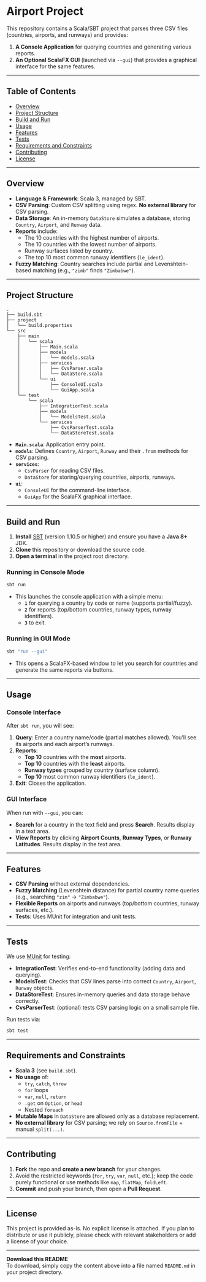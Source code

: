 # Airport Project

This repository contains a Scala/SBT project that parses three CSV files (countries, airports, and runways) and provides:

1. **A Console Application** for querying countries and generating various reports.
2. **An Optional ScalaFX GUI** (launched via `--gui`) that provides a graphical interface for the same features.

---

## Table of Contents

- [Overview](#overview)  
- [Project Structure](#project-structure)  
- [Build and Run](#build-and-run)  
- [Usage](#usage)  
- [Features](#features)  
- [Tests](#tests)  
- [Requirements and Constraints](#requirements-and-constraints)  
- [Contributing](#contributing)  
- [License](#license)

---

## Overview

- **Language & Framework**: Scala 3, managed by SBT.
- **CSV Parsing**: Custom CSV splitting using regex. **No external library** for CSV parsing.
- **Data Storage**: An in-memory `DataStore` simulates a database, storing `Country`, `Airport`, and `Runway` data.
- **Reports** include:
  - The 10 countries with the highest number of airports.
  - The 10 countries with the lowest number of airports.
  - Runway surfaces listed by country.
  - The top 10 most common runway identifiers (`le_ident`).
- **Fuzzy Matching**: Country searches include partial and Levenshtein-based matching (e.g., `"zimb"` finds `"Zimbabwe"`).

---

## Project Structure

```plaintext
.
├── build.sbt
├── project
│   └── build.properties
└── src
    ├── main
    │   └── scala
    │       ├── Main.scala
    │       ├── models
    │       │   └── models.scala
    │       ├── services
    │       │   ├── CvsParser.scala
    │       │   └── DataStore.scala
    │       └── ui
    │           ├── ConsoleUI.scala
    │           └── GuiApp.scala
    └── test
        └── scala
            ├── IntegrationTest.scala
            ├── models
            │   └── ModelsTest.scala
            └── services
                ├── CvsParserTest.scala
                └── DataStoreTest.scala
```

- **`Main.scala`**: Application entry point.  
- **`models`**: Defines `Country`, `Airport`, `Runway` and their `.from` methods for CSV parsing.  
- **`services`**:
  - `CsvParser` for reading CSV files.
  - `DataStore` for storing/querying countries, airports, runways.
- **`ui`**:
  - `ConsoleUI` for the command-line interface.
  - `GuiApp` for the ScalaFX graphical interface.

---

## Build and Run

1. **Install** [SBT](https://www.scala-sbt.org/download.html) (version 1.10.5 or higher) and ensure you have a **Java 8+** JDK.
2. **Clone** this repository or download the source code.
3. **Open a terminal** in the project root directory.

### Running in Console Mode

```bash
sbt run
```

- This launches the console application with a simple menu:
  - **`1`** for querying a country by code or name (supports partial/fuzzy).
  - **`2`** for reports (top/bottom countries, runway types, runway identifiers).
  - **`3`** to exit.

### Running in GUI Mode

```bash
sbt "run --gui"
```

- This opens a ScalaFX-based window to let you search for countries and generate the same reports via buttons.

---

## Usage

### Console Interface

After `sbt run`, you will see:

1. **Query**: Enter a country name/code (partial matches allowed). You’ll see its airports and each airport’s runways.
2. **Reports**:
   - **Top 10** countries with the **most** airports.
   - **Top 10** countries with the **least** airports.
   - **Runway types** grouped by country (surface column).
   - **Top 10** most common runway identifiers (`le_ident`).
3. **Exit**: Closes the application.

### GUI Interface

When run with `--gui`, you can:

- **Search** for a country in the text field and press **Search**. Results display in a text area.
- **View Reports** by clicking **Airport Counts**, **Runway Types**, or **Runway Latitudes**. Results display in the text area.

---

## Features

- **CSV Parsing** without external dependencies.
- **Fuzzy Matching** (Levenshtein distance) for partial country name queries (e.g., searching `"zim"` → `"Zimbabwe"`).
- **Flexible Reports** on airports and runways (top/bottom countries, runway surfaces, etc.).
- **Tests**: Uses MUnit for integration and unit tests.

---

## Tests

We use [MUnit](https://scalameta.org/munit/) for testing:

- **IntegrationTest**: Verifies end-to-end functionality (adding data and querying).
- **ModelsTest**: Checks that CSV lines parse into correct `Country`, `Airport`, `Runway` objects.
- **DataStoreTest**: Ensures in-memory queries and data storage behave correctly.
- **CvsParserTest**: (optional) tests CSV parsing logic on a small sample file.

Run tests via:

```bash
sbt test
```

---

## Requirements and Constraints

- **Scala 3** (see `build.sbt`).
- **No usage** of:
  - `try`, `catch`, `throw`
  - `for` loops
  - `var`, `null`, `return`
  - `.get` on `Option`, or `head`
  - Nested `foreach`
- **Mutable Maps** in `DataStore` are allowed only as a database replacement.
- **No external library** for CSV parsing; we rely on `Source.fromFile` + manual `split(...)`.

---

## Contributing

1. **Fork** the repo and **create a new branch** for your changes.
2. Avoid the restricted keywords (`for`, `try`, `var`, `null`, etc.); keep the code purely functional or use methods like `map`, `flatMap`, `foldLeft`.
3. **Commit** and push your branch, then open a **Pull Request**.

---

## License

This project is provided as-is. No explicit license is attached. If you plan to distribute or use it publicly, please check with relevant stakeholders or add a license of your choice.

---

**Download this README**  
To download, simply copy the content above into a file named `README.md` in your project directory.
